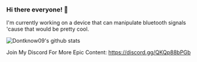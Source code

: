 ### Hi there everyone! 👋
I'm currently working on a device that can manipulate bluetooth signals 'cause that would be pretty cool.

![**Dontknow09's github stats**](https://github-readme-stats.vercel.app/api?username=Dontknow09&count_private=true&show_icons=true&include_all_commits=true&theme=radical)

Join My Discord For More Epic Content: https://discord.gg/QKQp88bPGb

<!--
**Dontknow09/Dontknow09** is a ✨ _special_ ✨ repository because its `README.md` (this file) appears on your GitHub profile.

Here are some ideas to get you started:

- 🔭 I’m currently working on ...
- 🌱 I’m currently learning ...
- 👯 I’m looking to collaborate on ...
- 🤔 I’m looking for help with ...
- 💬 Ask me about ...
- 📫 How to reach me: ...
- 😄 Pronouns: ...
- ⚡ Fun fact: ...
-->
